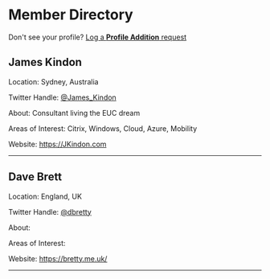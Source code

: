 # **Member Directory**

Don't see your profile? [Log a **Profile Addition** request](https://github.com/worldofeuc/Website/issues/new/choose)

## James Kindon

Location: Sydney, Australia

Twitter Handle: [@James_Kindon](https://twitter.com/James_Kindon)

About: Consultant living the EUC dream

Areas of Interest: Citrix, Windows, Cloud, Azure, Mobility

Website: <https://JKindon.com>

-------------------------

## Dave Brett

Location: England, UK

Twitter Handle: [@dbretty](https://twitter.com/dbretty)

About:

Areas of Interest:

Website: <https://bretty.me.uk/>

-------------------------

<!--- Template:

## Name

Location:

Twitter Handle: [@](https://twitter.com/)

About:

Areas of Interest

Website: <>

-------------------------

-->

